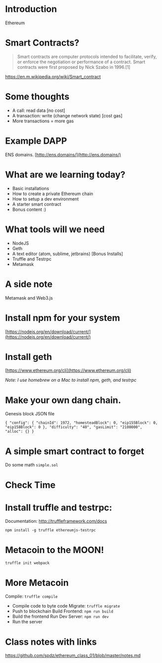 # Introduction

Ethereum

# Smart Contracts?
 > Smart contracts are computer protocols intended to facilitate, 
verify, or enforce the negotiation or performance of a contract. 
Smart contracts were first proposed by Nick Szabo in 1996.[1]

https://en.m.wikipedia.org/wiki/Smart_contract

# Some thoughts

- A call: read data [no cost]
- A transaction: write (change network state) [cost gas]
- More transactions = more gas

# Example DAPP 
ENS domains.
[http://ens.domains/](http://ens.domains/)

# What are we learning today?
- Basic installations 
- How to create a private Ethereum chain 
- How to setup a dev environment 
- A starter smart contract 
- Bonus content :)

# What tools will we need
- NodeJS
- Geth
- A text editor (atom, sublime, jetbrains)
[Bonus Installs]
- Truffle and Testrpc
- Metamask

# A side note
Metamask and Web3.js

# Install npm for your system
[https://nodejs.org/en/download/current/](https://nodejs.org/en/download/current/)

# Install geth 
[https://www.ethereum.org/cli](https://www.ethereum.org/cli)

_Note: I use homebrew on a Mac to install npm, geth, and testrpc_

# Make your own dang chain.

Genesis block JSON file

`{
  "config": {
    "chainId": 1972,
    "homesteadBlock": 0,
    "eip155Block": 0,
    "eip158Block": 0
  },
  "difficulty": "40",
  "gasLimit": "2100000",
  "alloc": {}
}`

# A simple smart contract to forget
Do some math 
`simple.sol`

# Check Time

# Install truffle and testrpc:
Documentation: http://truffleframework.com/docs

`npm install -g truffle ethereumjs-testrpc`

# Metacoin to the MOON!

`truffle init webpack`

# More Metacoin
  Compile:        `truffle compile`
   - Compile code to byte code
  Migrate:        `truffle migrate`
   - Push to blockchain
  Build Frontend: `npm run build`
   - Build the frontend
  Run Dev Server: `npm run dev`
   - Run the server
   
# Class notes with links
https://github.com/spdz/ethereum_class_01/blob/master/notes.md




